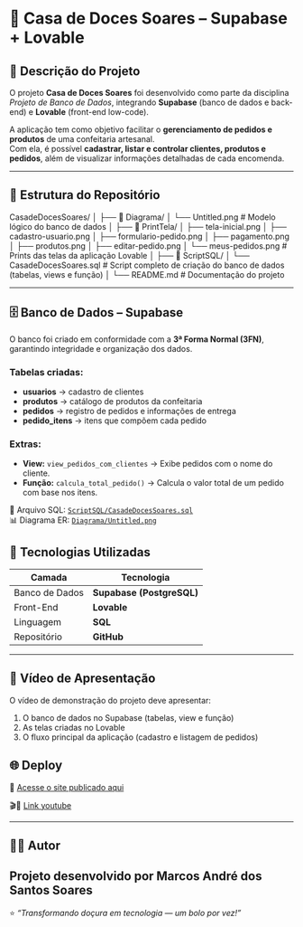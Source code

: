 # 🍰 Casa de Doces Soares – Supabase + Lovable  

## 📌 Descrição do Projeto  
O projeto **Casa de Doces Soares** foi desenvolvido como parte da disciplina *Projeto de Banco de Dados*, integrando **Supabase** (banco de dados e back-end) e **Lovable** (front-end low-code). 

A aplicação tem como objetivo facilitar o **gerenciamento de pedidos e produtos** de uma confeitaria artesanal.  
Com ela, é possível **cadastrar, listar e controlar clientes, produtos e pedidos**, além de visualizar informações detalhadas de cada encomenda.  

---

## 📂 Estrutura do Repositório  

CasadeDocesSoares/
│
├── 📁 Diagrama/
│ └── Untitled.png # Modelo lógico do banco de dados
│
├── 📁 PrintTela/
│   ├── tela-inicial.png
│   ├── cadastro-usuario.png
│   ├── formulario-pedido.png
│   ├── pagamento.png
│   ├── produtos.png
│   ├── editar-pedido.png
│   └── meus-pedidos.png # Prints das telas da aplicação Lovable
│
├── 📁 ScriptSQL/
│ └── CasadeDocesSoares.sql # Script completo de criação do banco de dados (tabelas, views e função)
│
└── README.md # Documentação do projeto

---

## 🗄️ Banco de Dados – Supabase  

O banco foi criado em conformidade com a **3ª Forma Normal (3FN)**, garantindo integridade e organização dos dados.  

### Tabelas criadas:
- **usuarios** → cadastro de clientes  
- **produtos** → catálogo de produtos da confeitaria  
- **pedidos** → registro de pedidos e informações de entrega  
- **pedido_itens** → itens que compõem cada pedido  

### Extras:
- **View:** `view_pedidos_com_clientes` → Exibe pedidos com o nome do cliente.  
- **Função:** `calcula_total_pedido()` → Calcula o valor total de um pedido com base nos itens.  

📄 Arquivo SQL: [`ScriptSQL/CasadeDocesSoares.sql`](ScriptSQL/CasadeDocesSoares.sql)  
📊 Diagrama ER: [`Diagrama/Untitled.png`](Diagrama/Untitled.png)  


## 🚀 Tecnologias Utilizadas  

| Camada | Tecnologia |
|--------|-------------|
| Banco de Dados | **Supabase (PostgreSQL)** |
| Front-End | **Lovable** |
| Linguagem | **SQL** |
| Repositório | **GitHub** |

---

## 🎥 Vídeo de Apresentação  
O vídeo de demonstração do projeto deve apresentar:  
1. O banco de dados no Supabase (tabelas, view e função)  
2. As telas criadas no Lovable  
3. O fluxo principal da aplicação (cadastro e listagem de pedidos)  

## 🌐 Deploy  
🔗 [Acesse o site publicado aqui](https://abre.ai/casadedocessoares) 

🎬🔗 [Link youtube](https://youtu.be/Hq6k5NQPaF8) 

---

## 👨‍💻 Autor  

**Projeto desenvolvido por Marcos André dos Santos Soares**  
---

⭐ *“Transformando doçura em tecnologia — um bolo por vez!”*
